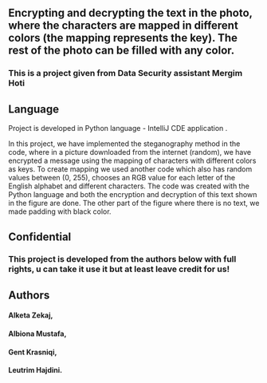 ## Encrypting and decrypting the text in the photo, where the characters are mapped in different colors (the mapping represents the key). The rest of the photo can be filled with any color.

### This is a project given from Data Security assistant Mergim Hoti

## Language

Project is developed in Python language - IntelliJ CDE application .

In this project, we have implemented the steganography method in the code, where in a picture downloaded from the internet (random), we have encrypted a message using the mapping of characters with different colors as keys.
To create mapping we used another code which also has random values between (0, 255), chooses an RGB value for each letter of the English alphabet and different characters.
The code was created with the Python language and both the encryption and decryption of this text shown in the figure are done.
The other part of the figure where there is no text, we made padding with black color.

## Confidential

### This project is developed from the authors below with full rights, u can take it use it but at least leave credit for us!

## Authors

#### Alketa Zekaj,

#### Albiona Mustafa,

#### Gent Krasniqi,

#### Leutrim Hajdini.


